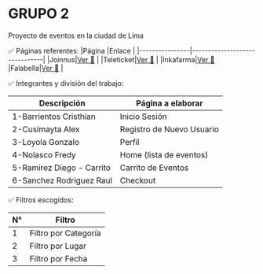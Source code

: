 # GRUPO 2

Proyecto de eventos en la ciudad de Lima

✅ Páginas referentes: 
|Página             |Enlace         |
|----------------|-------------------------------|
|Joinnus|[Ver 👀](https://www.joinnus.com/)       |
|Teleticket|[Ver 👀](https://teleticket.com.pe/)       |
|Inkafarma|[Ver 👀](https://inkafarma.pe/)     
|Falabella|[Ver 👀](https://www.falabella.com.pe/)       |

✅ Integrantes y división del trabajo:

|Descripción             | Página a elaborar  |
|----------------|-------------------------------|
|1-Barrientos Cristhian |Inicio Sesión      |
|2-Cusimayta Alex | Registro de Nuevo Usuario |
|3-Loyola Gonzalo | Perfil  
|4-Nolasco Fredy| Home (lista de eventos)|
|5-Ramirez Diego - Carrito| Carrito de Eventos  |
|6-Sanchez Rodriguez Raul| Checkout |

✅ Filtros escogidos:


|N° | Filtro  |
|----------------|-------------------------------|
|1 |Filtro por Categoría      |
|2 | Filtro por Lugar |
|3 | Filtro por Fecha 
